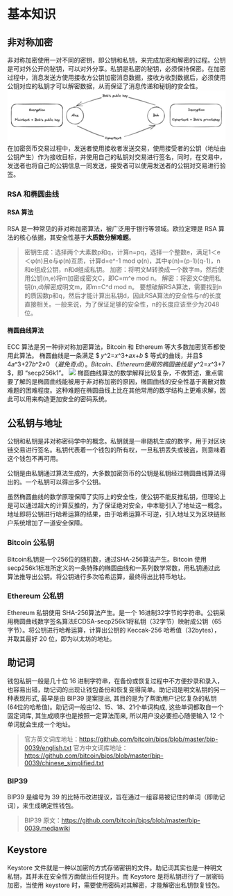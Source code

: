 # 基本知识
## 非对称加密
非对称加密使用一对不同的密钥，即公钥和私钥，来完成加密和解密的过程。公钥是可对外公开的秘钥，可以对外分享。私钥是私密的秘钥，必须保持保密。在加密过程中，消息发送方使用接收方公钥加密消息数据，接收方收到数据后，必须使用公钥对应的私钥才可以解密数据，从而保证了消息传递和秘钥的安全性。
<img wigth="400" src=./image/wallet_basic/2023-05-01-20-17-35@2x.png />
在加密货币交易过程中，发送者使用接收者发送交易，使用接受者的公钥（地址由公钥产生）作为接收目标，并使用自己的私钥对交易进行签名，同时，在交易中，发送者也将自己的公钥信息一同发送，接受者可以使用发送者的公钥对交易进行验签。
### RSA 和椭圆曲线
#### RSA 算法
RSA 是一种常见的非对称加密算法，被广泛用于银行等领域。欧拉定理是 RSA 算法的核心依据，其安全性基于**大质数分解难题**。
> 密钥生成：选择两个大素数p和q，计算n=pq，选择一个整数e，满足1＜e＜φ(n)且e与φ(n)互质，计算d=e^-1 mod φ(n)，其中φ(n)=(p-1)(q-1)，n和e组成公钥，n和d组成私钥。
>加密：将明文M转换成一个数字m，然后使用公钥(n,e)将m加密成密文C，即C=m^e mod n。
>解密：将密文C使用私钥(n,d)解密成明文m，即m=C^d mod n。
要想破解RSA算法，需要找到n的质因数p和q，然后才能计算出私钥d，因此RSA算法的安全性与n的长度直接相关。一般来说，为了保证足够的安全性，n的长度应该至少为2048位。
#### 椭圆曲线算法
ECC 算法是另一种非对称加密算法，Bitcoin 和 Ethereum 等大多数加密货币都使用此算法。
椭圆曲线是一条满足 $ 𝑦^2=𝑥^3+𝑎𝑥+𝑏 $ 等式的曲线，并且$ 4𝑎^3+27𝑏^2≠0 $（避免奇点）。Bitcoin、Ethereum 使用的椭圆曲线是$ 𝑦^2=𝑥^3+7 $，即 “secp256k1”。
![](./_image/2023-05-01/2023-05-01-21-35-55@2x.jpg)
椭圆曲线算法的数学解释比较复杂，不做赘述，重点需要了解的是椭圆曲线能被用于非对称加密的原因，椭圆曲线的安全性基于离散对数难题的困难程度。这种难题在椭圆曲线上比在其他常用的数学结构上更难求解，因此可以用来构造更加安全的密码系统。
## 公私钥与地址
公钥和私钥是非对称密码学中的概念。私钥就是一串随机生成的数字，用于对区块链交易进行签名。私钥代表着一个钱包的所有权，一旦私钥丢失或被盗，则意味着这个钱包不再可用。

公钥是由私钥通过算法生成的，大多数加密货币的公钥是私钥经过椭圆曲线算法得出的。一个私钥可以得出多个公钥。

虽然椭圆曲线的数学原理保障了实际上的安全性，使公钥不能反推私钥，但理论上是可以通过超大的计算反推的，为了保证绝对安全，中本聪引入了地址这一概念。地址即将公钥进行哈希运算的结果，由于哈希运算不可逆，引入地址又为区块链账户系统增加了一道安全保障。

### Bitcoin 公私钥
Bitcoin私钥是一个256位的随机数，通过SHA-256算法产生。Bitcoin 使用secp256k1标准所定义的一条特殊的椭圆曲线和一系列数学常数，用私钥通过此算法推导出公钥。将公钥进行多次哈希运算，最终得出比特币地址。
### Ethereum 公私钥
Ethereum 私钥使用 SHA-256算法产生。是一个 16进制32字节的字符串。公钥采用椭圆曲线数字签名算法ECDSA-secp256k1将私钥（32字节）映射成公钥（65字节）。将公钥进行哈希运算，计算出公钥的 Keccak-256 哈希值（32bytes），并取其最好 20 位，即为以太坊的地址。
## 助记词
钱包私钥一般是几十位 16 进制字符串，在备份或恢复过程中不方便抄录和录入，也容易出错，助记词的出现让钱包备份和恢复变得简单。助记词是明文私钥的另一种表现形式, 最早是由 BIP39 提案提出, 其目的是为了帮助用户记忆复杂的私钥 (64位的哈希值)。助记词一般由12、15、18、21个单词构成, 这些单词都取自一个固定词库, 其生成顺序也是按照一定算法而来, 所以用户没必要担心随便输入 12 个单词就会生成一个地址。
> 官方英文词库地址：https://github.com/bitcoin/bips/blob/master/bip-0039/english.txt
>官方中文词库地址：https://github.com/bitcoin/bips/blob/master/bip-0039/chinese_simplified.txt

### BIP39
BIP39 是编号为 39 的比特币改进提议，旨在通过一组容易被记住的单词（即助记词），来生成确定性钱包。
>BIP39 原文：https://github.com/bitcoin/bips/blob/master/bip-0039.mediawiki
## Keystore
Keystore 文件就是一种以加密的方式存储密钥的文件。助记词其实也是一种明文私钥，其并未在安全性方面做出任何提升。而 Keystore 是将私钥进行了一层密码加密，当使用 keystore 时，需要使用密码对其解密，才能解密出私钥恢复钱包。
